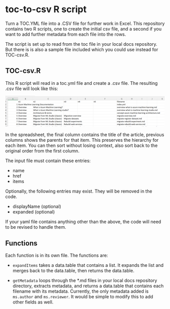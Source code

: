 # toc-to-csv R script

Turn a TOC.YML file into a .CSV file for further work in Excel. This repository contains two R scripts, one to create the initial csv file, and a second if you want to add further metadata from each file into the rows.

The script is set up to read from the toc file in your local docs repository.  But there is is also a sample file included which you could use instead for TOC-csv.R. 

## TOC-csv.R

This R script will read in a toc.yml file and create a .csv file.  The resulting .csv file will look like this: 

![Excel spreadsheet for example toc](media/excel.png "Excel display of CSV")

In the spreadsheet, the final column contains the title of the article, previous columns shows the parents for that item.  This preserves the hierarchy for each item.   You can then sort without losing context, also sort back to the original order from the first column.

The input file must contain these entries:
* name 
* href
* items

Optionally, the following entries may exist.  They will be removed in the code.
* displayName (optional)
* expanded (optional)

If your yaml file contains anything other than the above, the code will need to be revised to handle them.  

## Functions

Each function is in its own file.  The functions are:

* `expandItems` takes a data.table that contains a list.  It expands the list and merges back to the data.table, then returns the data.table.

* `getMetadata` loops through the *.md files in your local docs repository directory, extracts metadata, and returns a data.table that contains each filename with its metadata.  Currently, the only metadata added is `ms.author` and `ms.reviewer`.  It would be simple to modify this to add other fields as well.